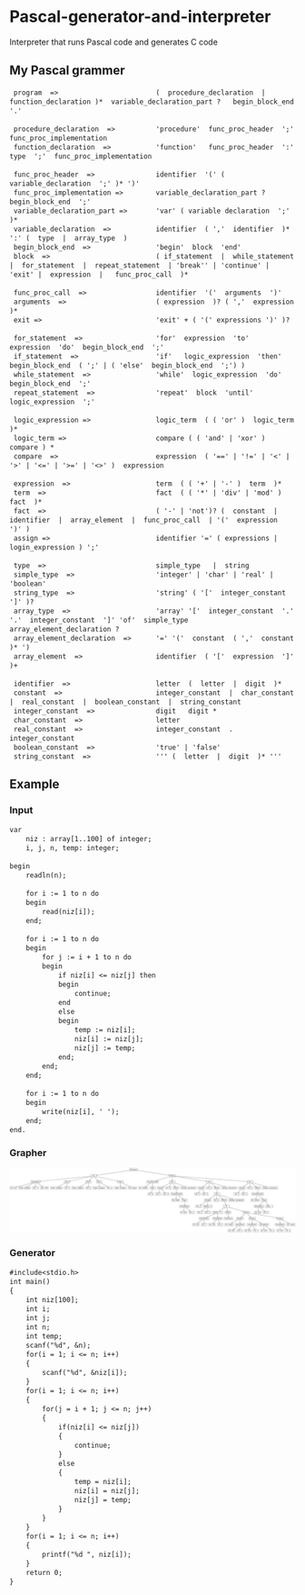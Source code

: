 # Pascal-generator-and-interpreter
Interpreter that runs Pascal code and generates C code

## My Pascal grammer

     program  =>                        (  procedure_declaration  |  function_declaration )*  variable_declaration_part ?   begin_block_end  '.'

     procedure_declaration  =>          'procedure'  func_proc_header  ';'  func_proc_implementation
     function_declaration  =>           'function'   func_proc_header  ':'  type  ';'  func_proc_implementation

     func_proc_header  =>               identifier  '(' (  variable_declaration  ';' )* ')'
     func_proc_implementation =>        variable_declaration_part ?  begin_block_end  ';'
     variable_declaration_part =>       'var' ( variable declaration  ';' )*
     variable_declaration  =>           identifier  ( ','  identifier  )* ':' (  type  |  array_type  )
     begin_block_end  =>                'begin'  block  'end'
     block  =>                          ( if_statement  |  while_statement  |  for_statement  |  repeat_statement  | 'break'' | 'continue' | 'exit' |  expression  |   func_proc_call  )*

     func_proc_call  =>                 identifier  '('  arguments  ')'
     arguments  =>                      ( expression  )? ( ','  expression  )*
     exit =>                            'exit' + ( '(' expressions ')' )?

     for_statement  =>                  'for'  expression  'to'  expression  'do'  begin_block_end  ';'
     if_statement  =>                   'if'   logic_expression  'then'  begin_block_end  ( ';' | ( 'else'  begin_block_end  ';') )
     while_statement  =>                'while'  logic_expression  'do'  begin_block_end  ';'
     repeat_statement  =>               'repeat'  block  'until'  logic_expression  ';'

     logic_expression =>                logic_term  ( ( 'or' )  logic_term )*
     logic_term =>                      compare ( ( 'and' | 'xor' ) compare ) *
     compare  =>                        expression  ( '==' | '!=' | '<' | '>' | '<=' | '>=' | '<>' )  expression

     expression  =>                     term  ( ( '+' | '-' )  term  )*
     term  =>                           fact  ( ( '*' | 'div' | 'mod' )  fact  )*
     fact  =>                           ( '-' | 'not')? (  constant  |  identifier  |  array_element  |  func_proc_call  | '('  expression  ')' )
     assign =>                          identifier '=' ( expressions | login_expression ) ';'

     type  =>                           simple_type   |  string
     simple_type  =>                    'integer' | 'char' | 'real' | 'boolean'
     string_type  =>                    'string' ( '['  integer_constant  ']' )?
     array_type  =>                     'array' '['  integer_constant  '.' '.'  integer_constant  ']' 'of'  simple_type   array_element_declaration ?
     array_element_declaration  =>      '=' '('  constant  ( ','  constant  )* ')
     array_element  =>                  identifier  ( '['  expression  ']' )+

     identifier  =>                     letter  (  letter  |  digit  )*
     constant  =>                       integer_constant  |  char_constant  |  real_constant  |  boolean_constant  |  string_constant
     integer_constant  =>               digit   digit *
     char_constant  =>                  letter
     real_constant  =>                  integer_constant  .  integer_constant
     boolean_constant  =>               'true' | 'false'
     string_constant  =>                ''' (  letter  |  digit  )* '''

## Example

### Input

    var
        niz : array[1..100] of integer;
        i, j, n, temp: integer;

    begin
        readln(n);

        for i := 1 to n do
        begin
            read(niz[i]);
        end;

        for i := 1 to n do
        begin
            for j := i + 1 to n do
            begin
                if niz[i] <= niz[j] then
                begin
                    continue;
                end
                else
                begin
                    temp := niz[i];
                    niz[i] := niz[j];
                    niz[j] := temp;
                end;
            end;
        end;

        for i := 1 to n do
        begin
            write(niz[i], ' ');
        end;
    end.
    
### Grapher

![alt text](https://github.com/gojkovicmatija99/Pascal-generator-and-interpreter/blob/master/graph.png)

### Generator
    
    #include<stdio.h>
    int main()
    {
        int niz[100];
        int i;
        int j;
        int n;
        int temp;
        scanf("%d", &n);
        for(i = 1; i <= n; i++)
        {
            scanf("%d", &niz[i]);
        }
        for(i = 1; i <= n; i++)
        {
            for(j = i + 1; j <= n; j++)
            {
                if(niz[i] <= niz[j])
                {
                    continue;
                }
                else
                {
                    temp = niz[i];
                    niz[i] = niz[j];
                    niz[j] = temp;
                }
            }
        }
        for(i = 1; i <= n; i++)
        {
            printf("%d ", niz[i]);
        }
        return 0;
    }
